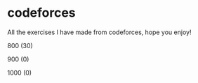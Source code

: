 # codeforces
All the exercises I have made from codeforces, hope you enjoy!

800 (30)

900 (0)

1000 (0)
